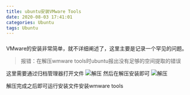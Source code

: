 ```yaml
---
title: ubuntu安装VMware Tools
date: 2020-08-03 17:41:01
categories: Ubuntu
tags: Ubuntu
---
```

### 

<!--more-->

VMware的安装非常简单，就不详细阐述了，这里主要是记录一个罕见的问题。


>报错：在解压wmware tools时ubuntu报出没有足够的空间提取的错误

这里需要通过归档管理器打开文件
![解压](/images/2020080301.png)
然后在解压安装即可
![解压](/images/2020080302.png)

解压完成之后即可运行安装文件安装wmware tools
